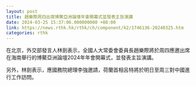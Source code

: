 ```yaml
---
layout: post
title: 趙樂際周四出席博鰲亞洲論壇年會開幕式並發表主旨演講
date: 2024-03-25 15:37:06.000000000 +08:00
link: https://news.rthk.hk/rthk/ch/component/k2/1746136-20240325.htm
categories: rthk
---
```


在北京，外交部發言人林劍表示，全國人大常委會委員長趙樂際將於周四應邀出席在海南舉行的博鰲亞洲論壇2024年年會開幕式，並發表主旨演講。

另外，林劍表示，應國務院總理李強邀請，荷蘭首相呂特將於明日至周三對中國進行工作訪問。
